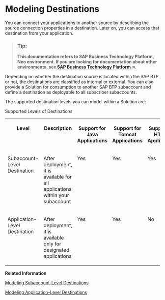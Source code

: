 <!-- loio37bddb411fa9496d9db9699371c99138 -->

# Modeling Destinations

You can connect your applications to another source by describing the source connection properties in a destination. Later on, you can access that destination from your application.

> ### Tip:  
> **This documentation refers to SAP Business Technology Platform, Neo environment. If you are looking for documentation about other environments, see [SAP Business Technology Platform](https://help.sap.com/viewer/65de2977205c403bbc107264b8eccf4b/Cloud/en-US/6a2c1ab5a31b4ed9a2ce17a5329e1dd8.html "SAP Business Technology Platform (SAP BTP) is an integrated offering comprised of four technology portfolios: database and data management, application development and integration, analytics, and intelligent technologies. The platform offers users the ability to turn data into business value, compose end-to-end business processes, and build and extend SAP applications quickly.") :arrow_upper_right:.**

Depending on whether the destination source is located within the SAP BTP or not, the destinations are classified as internal or external. You can also provide a Solution for consumption to another SAP BTP subaccount and define a destination as deployable to all subscriber subaccounts.

The supported destination levels you can model within a Solution are:

<a name="loio37bddb411fa9496d9db9699371c99138__table_q4r_m53_nz"/>Supported Levels of Destinations


<table>
<tr>
<th valign="top">

Level



</th>
<th valign="top">

Description



</th>
<th valign="top">

Support for Java Applications



</th>
<th valign="top">

Support for Tomcat Applications



</th>
<th valign="top">

Support for HTML5 Applications



</th>
</tr>
<tr>
<td valign="top">

Subaccount-Level Destination



</td>
<td valign="top">

After deployment, it is available for all applications within your subaccount



</td>
<td valign="top">

Yes



</td>
<td valign="top">

Yes



</td>
<td valign="top">

Yes



</td>
</tr>
<tr>
<td valign="top">

Application-Level Destination



</td>
<td valign="top">

After deployment, it is available only for designated applications



</td>
<td valign="top">

Yes



</td>
<td valign="top">

Yes



</td>
<td valign="top">

No



</td>
</tr>
</table>

**Related Information**  


[Modeling Subaccount-Level Destinations](modeling-subaccount-level-destinations-8aacd18.md "Subaccount-level destinations are not linked to a particular application, but instead can be used by all applications. For example, the subaccount-level destination can be used by an HTML5 application to connect to a source Java application.")

[Modeling Application-Level Destinations](modeling-application-level-destinations-1806ffa.md)

